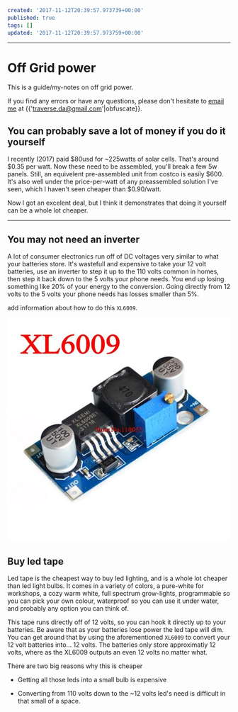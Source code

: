 ```yaml
created: '2017-11-12T20:39:57.973739+00:00'
published: true
tags: []
updated: '2017-11-12T20:39:57.973759+00:00'

```
---
# Off Grid power

This is a guide/my-notes on off grid power.

If you find any errors or have any questions, please don't hesitate to
[email me](mailto:{{'traverse.da@gmail.com'|obfuscate}})
at {{'traverse.da@gmail.com'|obfuscate}}.

## You can probably save a lot of money if you do it yourself

I recently (2017) paid $80usd for ~225watts of solar cells. That's around $0.35
per watt. Now these need to be assembled, you'll break a few 5w panels.
Still, an equivelent pre-assembled unit 
from costco is easily $600. It's also well under the price-per-watt of any
preassembled solution I've seen, which I haven't seen cheaper than $0.90/watt.

Now I got an excelent deal, but I think it demonstrates that doing it yourself
can be a whole lot cheaper.


---

## You may not need an inverter

A lot of consumer electronics run off of DC voltages very similar to what your
batteries store. It's wastefull and expensive to take
your 12 volt batteries, use an inverter to step it up
to the 110 volts common in homes, then step it back down to the 5 volts your
phone needs. You end up losing something like 20% of your energy to the
conversion. Going directly from 12 volts to the 5 volts your phone needs has
losses smaller than 5%.

add information about how to do this `XL6009`.

![](media/offGridPower/XL6009.jpg "XL6009 DC-DC power converter")

## Buy led tape

Led tape is the cheapest way to buy led lighting, and is a whole lot cheaper
than led light bulbs. It comes in a variety of colors, a pure-white for
workshops, a cozy warm white, full spectrum grow-lights, programmable so you can
pick your own colour, waterproof so you can use it under water, and probably any
option you can think of.

This tape runs directly off of 12 volts, so you can hook it directly up to your
batteries. Be aware that as your batteries lose power the led tape will dim. You
can get around that by using the aforementioned `XL6009` to convert your 12
volt batteries into... 12 volts. The batteries only store approximatly 12 volts, where as
the XL6009 outputs an even 12 volts no matter what.

There are two big reasons why this is cheaper

 * Getting all those leds into a small bulb is expensive

 * Converting from 110 volts down to the ~12 volts led's need is difficult in
   that small of a space.

